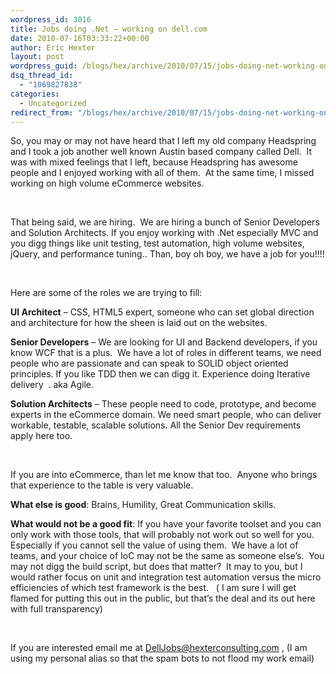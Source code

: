 ```yaml
---
wordpress_id: 3016
title: Jobs doing .Net – working on dell.com
date: 2010-07-16T03:33:22+00:00
author: Eric Hexter
layout: post
wordpress_guid: /blogs/hex/archive/2010/07/15/jobs-doing-net-working-on-dell-com.aspx
dsq_thread_id:
  - "1069827838"
categories:
  - Uncategorized
redirect_from: "/blogs/hex/archive/2010/07/15/jobs-doing-net-working-on-dell-com.aspx/"
---
```

So, you may or may not have heard that I left my old company Headspring and I took a job another well known Austin based company called Dell.&#160; It was with mixed feelings that I left, because Headspring has awesome people and I enjoyed working with all of them.&#160; At the same time, I missed working on high volume eCommerce websites.&#160; 

&#160;

That being said, we are hiring.&#160; We are hiring a bunch of Senior Developers and Solution Architects. If you enjoy working with .Net especially MVC and you digg things like unit testing, test automation, high volume websites, jQuery, and performance tuning.. Than, boy oh boy, we have a job for you!!!!

&#160;

Here are some of the roles we are trying to fill:

**UI Architect** – CSS, HTML5 expert, someone who can set global direction and architecture for how the sheen is laid out on the websites.

**Senior Developers** – We are looking for UI and Backend developers, if you know WCF that is a plus.&#160; We have a lot of roles in different teams, we need people who are passionate and can speak to SOLID object oriented principles. If you like TDD then we can digg it. Experience doing Iterative delivery&#160; . aka Agile.

**Solution Architects** – These people need to code, prototype, and become experts in the eCommerce domain. We need smart people, who can deliver workable, testable, scalable solutions. All the Senior Dev requirements apply here too.

&#160;

If you are into eCommerce, than let me know that too.&#160; Anyone who brings that experience to the table is very valuable.

**What else is good**: Brains, Humility, Great Communication skills.

**What would not be a good fit**: If you have your favorite toolset and you can only work with those tools, that will probably not work out so well for you. Especially if you cannot sell the value of using them.&#160; We have a lot of teams, and your choice of IoC may not be the same as someone else&#8217;s.&#160; You may not digg the build script, but does that matter?&#160; It may to you, but I would rather focus on unit and integration test automation versus the micro efficiencies of which test framework is the best.&#160;&#160; ( I am sure I will get flamed for putting this out in the public, but that&#8217;s the deal and its out here with full transparency)

&#160;

If you are interested email me at <DellJobs@hexterconsulting.com> , (I am using my personal alias so that the spam bots to not flood my work email)